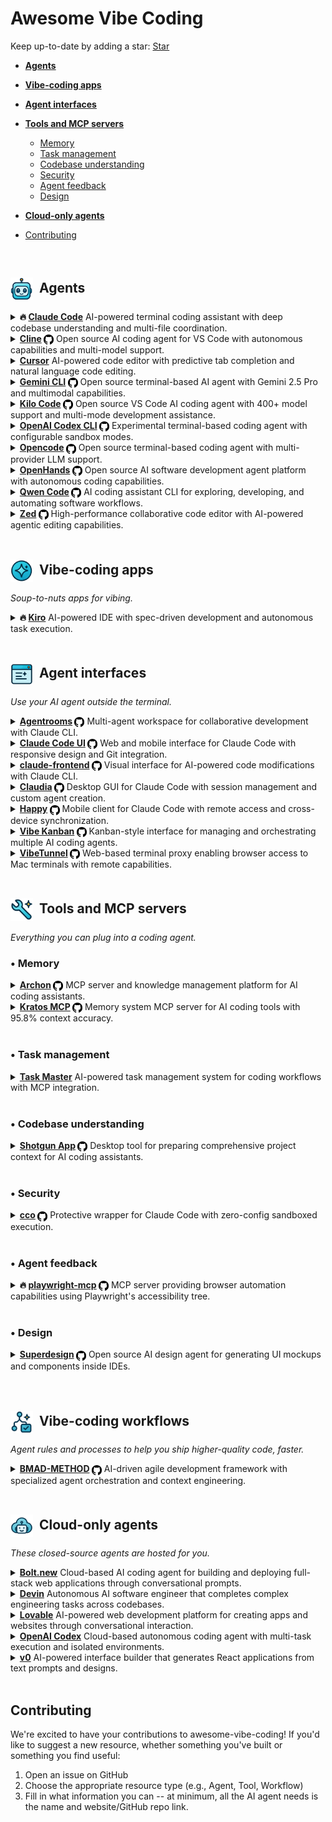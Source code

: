 # Awesome Vibe Coding

Keep up-to-date by adding a star: <a class="github-button" href="https://github.com/no-fluff/awesome-vibe-coding" data-color-scheme="no-preference: light; light: light; dark: dark;" data-icon="octicon-star" data-size="large" aria-label="Star no-fluff/awesome-vibe-coding on GitHub">Star</a>

<!--## Getting started with vibe coding -->

<!--## The essential resources -->

<!--## Advanced vibe coding -->

* [**Agents**](#agents)
    
* [**Vibe-coding apps**](#vibe-coding-apps)
    
* [**Agent interfaces**](#agent-interfaces)
    
* [**Tools and MCP servers**](#tools-and-mcp-servers)
    * [Memory](#memory)
    * [Task management](#task-management)
    * [Codebase understanding](#codebase-understanding)
    * [Security](#security)
    * [Agent feedback](#agent-feedback)
    * [Design](#design)
* [**Cloud-only agents**](#cloud-only-agents)
    
* [Contributing](#contributing)

<br />

## <img src="https://raw.githubusercontent.com/no-fluff/awesome-vibe-coding/main/src/images/agents.png" width="36" height="36" alt="Agents" align="absmiddle" />&nbsp; Agents

<details>
  <summary><strong>🔥 <a href="https://www.anthropic.com/claude-code">Claude Code</a></strong> AI-powered terminal coding assistant with deep codebase understanding and multi-file coordination.</summary>

  <blockquote>Claude Code embeds Claude Opus 4.1 directly in developers' terminals, providing agentic search across entire codebases, coordinated multi-file changes, and direct command execution in development environments with integrations for VS Code, JetBrains IDEs, GitHub, and enterprise tools.</blockquote>
</details>

<details>
  <summary><strong><a href="https://cline.bot/">Cline</a> <a href="https://github.com/cline/cline"><img src="https://raw.githubusercontent.com/no-fluff/awesome-vibe-coding/main/src/images/github.svg" width="16" height="16" alt="GitHub" align="absmiddle" /></a></strong> Open source AI coding agent for VS Code with autonomous capabilities and multi-model support.</summary>

  <blockquote>Cline operates as a VS Code extension with autonomous file editing, terminal command execution, and browser automation capabilities. Features client-side architecture for security, supports multiple AI providers including Claude and Gemini, and offers transparent AI decision-making with human approval workflows.</blockquote>
</details>

<details>
  <summary><strong><a href="https://cursor.com">Cursor</a></strong> AI-powered code editor with predictive tab completion and natural language code editing.</summary>

  <blockquote>Cursor is an AI-enhanced code editor that provides intelligent tab completion, codebase understanding, and natural language code modification capabilities. Imports VSCode extensions and themes while offering seamless AI integration for enhanced developer productivity.</blockquote>
</details>

<details>
  <summary><strong><a href="https://google-gemini.github.io/gemini-cli/">Gemini CLI</a> <a href="https://github.com/google-gemini/gemini-cli"><img src="https://raw.githubusercontent.com/no-fluff/awesome-vibe-coding/main/src/images/github.svg" width="16" height="16" alt="GitHub" align="absmiddle" /></a></strong> Open source terminal-based AI agent with Gemini 2.5 Pro and multimodal capabilities.</summary>

  <blockquote>Gemini CLI brings Google's Gemini AI directly to the terminal with code generation, Google Search integration, file operations, and 1M token context window. Supports multiple authentication methods and offers extensible architecture for developer workflows.</blockquote>
</details>

<details>
  <summary><strong><a href="https://kilocode.ai/">Kilo Code</a> <a href="https://github.com/Kilo-Org/kilocode"><img src="https://raw.githubusercontent.com/no-fluff/awesome-vibe-coding/main/src/images/github.svg" width="16" height="16" alt="GitHub" align="absmiddle" /></a></strong> Open source VS Code AI coding agent with 400+ model support and multi-mode development assistance.</summary>

  <blockquote>Kilo Code provides multiple agent modes (Orchestrator, Architect, Code, Debug) with automatic context searching, memory bank for project retention, and hallucination-free code generation. Supports 400+ AI models via OpenRouter without requiring API keys and includes browser automation capabilities.</blockquote>
</details>

<details>
  <summary><strong><a href="https://github.com/openai/codex">OpenAI Codex CLI</a> <a href="https://github.com/openai/codex"><img src="https://raw.githubusercontent.com/no-fluff/awesome-vibe-coding/main/src/images/github.svg" width="16" height="16" alt="GitHub" align="absmiddle" /></a></strong> Experimental terminal-based coding agent with configurable sandbox modes.</summary>

  <blockquote>Provides AI-powered code generation, refactoring, testing, and security scanning capabilities through both OpenAI and open-source models, with safety features including configurable sandbox execution to prevent unrestricted file access.</blockquote>
</details>

<details>
  <summary><strong><a href="https://opencode.ai/">Opencode</a> <a href="https://github.com/sst/opencode"><img src="https://raw.githubusercontent.com/no-fluff/awesome-vibe-coding/main/src/images/github.svg" width="16" height="16" alt="GitHub" align="absmiddle" /></a></strong> Open source terminal-based coding agent with multi-provider LLM support.</summary>

  <blockquote>Opencode supports 75+ LLM providers and integrates with IDEs including Cursor and VS Code, enabling flexible model subscriptions for terminal-based development workflows.</blockquote>
</details>

<details>
  <summary><strong><a href="https://www.all-hands.dev/">OpenHands</a> <a href="https://github.com/All-Hands-AI/OpenHands"><img src="https://raw.githubusercontent.com/no-fluff/awesome-vibe-coding/main/src/images/github.svg" width="16" height="16" alt="GitHub" align="absmiddle" /></a></strong> Open source AI software development agent platform with autonomous coding capabilities.</summary>

  <blockquote>OpenHands enables AI agents to perform developer tasks autonomously including code modification, terminal commands, web browsing, and API calls. Supports multiple LLM providers with recommended Claude Sonnet 4 integration and offers both GUI and CLI interfaces for flexible development workflows.</blockquote>
</details>

<details>
  <summary><strong><a href="https://github.com/QwenLM/qwen-code">Qwen Code</a> <a href="https://github.com/QwenLM/qwen-code"><img src="https://raw.githubusercontent.com/no-fluff/awesome-vibe-coding/main/src/images/github.svg" width="16" height="16" alt="GitHub" align="absmiddle" /></a></strong> AI coding assistant CLI for exploring, developing, and automating software workflows.</summary>

  <blockquote>Qwen Code is an intelligent command-line tool that helps developers understand, refactor, and generate code using advanced AI models. It provides workflow automation, code analysis, and supports multiple authentication methods across different regional providers.</blockquote>
</details>

<details>
  <summary><strong><a href="https://zed.dev/">Zed</a> <a href="https://github.com/zed-industries/zed"><img src="https://raw.githubusercontent.com/no-fluff/awesome-vibe-coding/main/src/images/github.svg" width="16" height="16" alt="GitHub" align="absmiddle" /></a></strong> High-performance collaborative code editor with AI-powered agentic editing capabilities.</summary>

  <blockquote>Zed is a next-generation code editor built in Rust that enables fluent collaboration between humans and AI. Features native AI integration for code generation and transformation with upcoming LLM support, multiplayer editing, and custom language models for edit prediction.</blockquote>
</details>

<br />

## <img src="https://raw.githubusercontent.com/no-fluff/awesome-vibe-coding/main/src/images/apps.png" width="36" height="36" alt="Apps" align="absmiddle" />&nbsp; Vibe-coding apps

*Soup-to-nuts apps for vibing.*

<details>
  <summary><strong>🔥 <a href="https://kiro.dev/">Kiro</a></strong> AI-powered IDE with spec-driven development and autonomous task execution.</summary>

  <blockquote>Kiro transforms prompts into structured requirements and implementation tasks, supporting multimodal inputs and agent hooks for automated background workflows with Claude Sonnet integration.</blockquote>
</details>

<br />

## <img src="https://raw.githubusercontent.com/no-fluff/awesome-vibe-coding/main/src/images/interfaces.png" width="36" height="36" alt="Interfaces" align="absmiddle" />&nbsp; Agent interfaces

*Use your AI agent outside the terminal.*

<details>
  <summary><strong><a href="https://github.com/baryhuang/claude-code-by-agents">Agentrooms</a> <a href="https://github.com/baryhuang/claude-code-by-agents"><img src="https://raw.githubusercontent.com/no-fluff/awesome-vibe-coding/main/src/images/github.svg" width="16" height="16" alt="GitHub" align="absmiddle" /></a></strong> Multi-agent workspace for collaborative development with Claude CLI.</summary>

  <blockquote>Agentrooms provides desktop and web interfaces for coordinating specialized AI agents in collaborative software development workflows, enabling task routing via @agent-name mentions, automatic decomposition, and management of complex multi-agent projects using Claude CLI as the underlying engine.</blockquote>
</details>

<details>
  <summary><strong><a href="https://claudecodeui.siteboon.ai/">Claude Code UI</a> <a href="https://github.com/siteboon/claudecodeui"><img src="https://raw.githubusercontent.com/no-fluff/awesome-vibe-coding/main/src/images/github.svg" width="16" height="16" alt="GitHub" align="absmiddle" /></a></strong> Web and mobile interface for Claude Code with responsive design and Git integration.</summary>

  <blockquote>Claude Code UI provides a multi-device interface with project browser, file explorer with syntax highlighting, session management, and security-focused tool permissions. Supports Claude Sonnet 4, Opus 4.1, and GPT-5 models with React-based responsive design for desktop and mobile development workflows.</blockquote>
</details>

<details>
  <summary><strong><a href="https://github.com/tobias-schuemann/claude-frontend">claude-frontend</a> <a href="https://github.com/tobias-schuemann/claude-frontend"><img src="https://raw.githubusercontent.com/no-fluff/awesome-vibe-coding/main/src/images/github.svg" width="16" height="16" alt="GitHub" align="absmiddle" /></a></strong> Visual interface for AI-powered code modifications with Claude CLI.</summary>

  <blockquote>claude-frontend provides a browser widget that allows developers to select webpage elements and send them to Claude for instant code modifications, supporting multiple frameworks including Next.js, Vite, React, and Vue in local development environments.</blockquote>
</details>

<details>
  <summary><strong><a href="https://claudiacode.com/">Claudia</a> <a href="https://github.com/getAsterisk/claudia"><img src="https://raw.githubusercontent.com/no-fluff/awesome-vibe-coding/main/src/images/github.svg" width="16" height="16" alt="GitHub" align="absmiddle" /></a></strong> Desktop GUI for Claude Code with session management and custom agent creation.</summary>

  <blockquote>Claudia provides a visual command center for Claude Code featuring project browsers, session history tracking, custom AI agents with background execution, usage analytics, and process isolation for secure AI-assisted development workflows.</blockquote>
</details>

<details>
  <summary><strong><a href="https://happy.engineering/">Happy</a> <a href="https://github.com/slopus/happy"><img src="https://raw.githubusercontent.com/no-fluff/awesome-vibe-coding/main/src/images/github.svg" width="16" height="16" alt="GitHub" align="absmiddle" /></a></strong> Mobile client for Claude Code with remote access and cross-device synchronization.</summary>

  <blockquote>Happy enables developers to control Claude Code sessions remotely via mobile and web apps, providing push notifications, instant device switching, and end-to-end encrypted code transmission across iOS, Android, and web platforms.</blockquote>
</details>

<details>
  <summary><strong><a href="https://www.vibekanban.com/">Vibe Kanban</a> <a href="https://github.com/BloopAI/vibe-kanban"><img src="https://raw.githubusercontent.com/no-fluff/awesome-vibe-coding/main/src/images/github.svg" width="16" height="16" alt="GitHub" align="absmiddle" /></a></strong> Kanban-style interface for managing and orchestrating multiple AI coding agents.</summary>

  <blockquote>Vibe Kanban provides a web-based dashboard for switching between different coding agents, executing multiple agents in parallel or sequence, and tracking task statuses. Built with Rust and TypeScript, it centralizes agent configuration and supports agents like Claude Code, Gemini CLI, and Codex.</blockquote>
</details>

<details>
  <summary><strong><a href="https://vt.sh/">VibeTunnel</a> <a href="https://github.com/amantus-ai/vibetunnel"><img src="https://raw.githubusercontent.com/no-fluff/awesome-vibe-coding/main/src/images/github.svg" width="16" height="16" alt="GitHub" align="absmiddle" /></a></strong> Web-based terminal proxy enabling browser access to Mac terminals with remote capabilities.</summary>

  <blockquote>VibeTunnel turns any browser into a Mac terminal interface with zero configuration, supporting multiple terminal sessions, Git follow mode, and remote access via Tailscale or ngrok. Features AI agent monitoring and dynamic terminal titles for enhanced development workflows.</blockquote>
</details>

<br />

## <img src="https://raw.githubusercontent.com/no-fluff/awesome-vibe-coding/main/src/images/tools.png" width="36" height="36" alt="Tools" align="absmiddle" />&nbsp; Tools and MCP servers

*Everything you can plug into a coding agent.*

### &bull; Memory

<details>
  <summary><strong><a href="https://github.com/coleam00/Archon">Archon</a> <a href="https://github.com/coleam00/Archon"><img src="https://raw.githubusercontent.com/no-fluff/awesome-vibe-coding/main/src/images/github.svg" width="16" height="16" alt="GitHub" align="absmiddle" /></a></strong> MCP server and knowledge management platform for AI coding assistants.</summary>

  <blockquote>Archon provides custom knowledge bases with web crawling, vector search, and task management capabilities, supporting multiple LLMs and offering 10 MCP tools for enhanced RAG queries and collaborative development workflows.</blockquote>
</details>

<details>
  <summary><strong><a href="https://github.com/ceorkm/kratos-mcp">Kratos MCP</a> <a href="https://github.com/ceorkm/kratos-mcp"><img src="https://raw.githubusercontent.com/no-fluff/awesome-vibe-coding/main/src/images/github.svg" width="16" height="16" alt="GitHub" align="absmiddle" /></a></strong> Memory system MCP server for AI coding tools with 95.8% context accuracy.</summary>

  <blockquote>Kratos MCP provides persistent memory for AI coding tools using a Four Pillars Framework with SQLite storage, ensuring AI maintains project context across sessions with sub-10ms retrieval times and automatic project isolation.</blockquote>
</details>

<br />

### &bull; Task management

<details>
  <summary><strong><a href="https://www.task-master.dev/">Task Master</a></strong> AI-powered task management system for coding workflows with MCP integration.</summary>

  <blockquote>Task Master breaks down complex projects into manageable tasks, integrates with editors like Cursor and VS Code through MCP, and supports multiple AI providers to enhance development productivity without requiring API keys for Claude Code CLI usage.</blockquote>
</details>

<br />

### &bull; Codebase understanding

<details>
  <summary><strong><a href="https://github.com/glebkudr/shotgun_code">Shotgun App</a> <a href="https://github.com/glebkudr/shotgun_code"><img src="https://raw.githubusercontent.com/no-fluff/awesome-vibe-coding/main/src/images/github.svg" width="16" height="16" alt="GitHub" align="absmiddle" /></a></strong> Desktop tool for preparing comprehensive project context for AI coding assistants.</summary>

  <blockquote>Shotgun App enables one-click generation of structured project payloads for LLM interactions, allowing selective file exclusion and supporting whole-repository analysis and modification workflows with ChatGPT, Gemini, and other AI assistants.</blockquote>
</details>

<br />

### &bull; Security

<details>
  <summary><strong><a href="https://github.com/nikvdp/cco">cco</a> <a href="https://github.com/nikvdp/cco"><img src="https://raw.githubusercontent.com/no-fluff/awesome-vibe-coding/main/src/images/github.svg" width="16" height="16" alt="GitHub" align="absmiddle" /></a></strong> Protective wrapper for Claude Code with zero-config sandboxed execution.</summary>

  <blockquote>cco provides automatic sandboxing for Claude Code using native OS tools or Docker fallback, enabling secure isolated interactions while maintaining seamless user experience and preserving project context across platforms.</blockquote>
</details>

<br />

### &bull; Agent feedback

<details>
  <summary><strong>🔥 <a href="https://github.com/microsoft/playwright-mcp">playwright-mcp</a> <a href="https://github.com/microsoft/playwright-mcp"><img src="https://raw.githubusercontent.com/no-fluff/awesome-vibe-coding/main/src/images/github.svg" width="16" height="16" alt="GitHub" align="absmiddle" /></a></strong> MCP server providing browser automation capabilities using Playwright's accessibility tree.</summary>

  <blockquote>playwright-mcp enables LLMs to interact with web pages through structured accessibility snapshots rather than pixel-based input, offering deterministic browser automation with clicking, typing, navigation, and screenshot tools for precise web interactions.</blockquote>
</details>

<br />

### &bull; Design

<details>
  <summary><strong><a href="https://www.superdesign.dev/">Superdesign</a> <a href="https://github.com/superdesigndev/superdesign"><img src="https://raw.githubusercontent.com/no-fluff/awesome-vibe-coding/main/src/images/github.svg" width="16" height="16" alt="GitHub" align="absmiddle" /></a></strong> Open source AI design agent for generating UI mockups and components inside IDEs.</summary>

  <blockquote>Superdesign integrates directly into VS Code, Cursor, Windsurf, and Claude Code to generate UI screens, wireframes, and reusable components from natural language prompts. Enables parallel design exploration and rapid prototyping within development environments, eliminating context switching between design and coding workflows.</blockquote>
</details>

<br />

<br />

## <img src="https://raw.githubusercontent.com/no-fluff/awesome-vibe-coding/main/src/images/workflows.png" width="36" height="36" alt="Workflows" align="absmiddle" />&nbsp; Vibe-coding workflows

*Agent rules and processes to help you ship higher-quality code, faster.*

<details>
  <summary><strong><a href="https://github.com/bmad-code-org/BMAD-METHOD">BMAD-METHOD</a> <a href="https://github.com/bmad-code-org/BMAD-METHOD"><img src="https://raw.githubusercontent.com/no-fluff/awesome-vibe-coding/main/src/images/github.svg" width="16" height="16" alt="GitHub" align="absmiddle" /></a></strong> AI-driven agile development framework with specialized agent orchestration and context engineering.</summary>

  <blockquote>BMAD-METHOD combines agentic planning with context-engineered development, using specialized AI agents (Analyst, Product Manager, Architect, Scrum Master) to create detailed PRDs and hyper-detailed development stories that embed full implementation context and architectural guidance directly in story files.</blockquote>
</details>

<br />

## <img src="https://raw.githubusercontent.com/no-fluff/awesome-vibe-coding/main/src/images/hosted-agents.png" width="36" height="36" alt="Workflows" align="absmiddle" />&nbsp; Cloud-only agents

*These closed-source agents are hosted for you.*

<details>
  <summary><strong><a href="https://bolt.new/">Bolt.new</a></strong> Cloud-based AI coding agent for building and deploying full-stack web applications through conversational prompts.</summary>

  <blockquote>Bolt.new provides a complete browser-based development environment with AI-powered code generation, supporting React, Vue, Next.js, and other modern frameworks. Features full npm ecosystem access, integrated terminal, automatic deployment to .bolt.host domains, and AI control over the entire development environment including filesystem and package management.</blockquote>
</details>

<details>
  <summary><strong><a href="https://devin.ai/">Devin</a></strong> Autonomous AI software engineer that completes complex engineering tasks across codebases.</summary>

  <blockquote>Devin handles code migration, refactoring, bug fixes, and development tasks with autonomous testing and PR creation, integrating with GitHub, Slack, Jira, and other platforms while learning from examples to improve performance over time.</blockquote>
</details>

<details>
  <summary><strong><a href="https://lovable.dev/">Lovable</a></strong> AI-powered web development platform for creating apps and websites through conversational interaction.</summary>

  <blockquote>Lovable enables users to create applications and websites by chatting with AI, offering collaborative workspaces, GitHub sync, and Supabase integrations. The platform supports various project types from prototypes to production apps with deployment options and MCP server capabilities for enhanced AI development workflows.</blockquote>
</details>

<details>
  <summary><strong><a href="https://chatgpt.com/codex">OpenAI Codex</a></strong> Cloud-based autonomous coding agent with multi-task execution and isolated environments.</summary>

  <blockquote>OpenAI Codex operates in secure cloud sandboxes to handle multiple software engineering tasks simultaneously, including writing features, fixing bugs, and running tests, with 75% accuracy and support for ChatGPT Plus/Pro subscriptions.</blockquote>
</details>

<details>
  <summary><strong><a href="https://v0.app/">v0</a></strong> AI-powered interface builder that generates React applications from text prompts and designs.</summary>

  <blockquote>v0 converts natural language descriptions into full-stack applications with UI, content, backend, and logic. Features agentic capabilities for research and planning, generates code using Next.js, React, and Tailwind CSS, and integrates with GitHub and Vercel for seamless deployment.</blockquote>
</details>

<br />

## Contributing

We're excited to have your contributions to awesome-vibe-coding! If you'd like to suggest a new resource, whether something you've built or something you find useful:

1. Open an issue on GitHub
2. Choose the appropriate resource type (e.g., Agent, Tool, Workflow)
3. Fill in what information you can -- at minimum, all the AI agent needs is the name and website/GitHub repo link.



